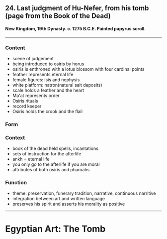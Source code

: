 <!-- order:2 -->
## 24. Last judgment of Hu-Nefer, from his tomb (page from the Book of the Dead)
#### New Kingdom, 19th Dynasty. c. 1275 B.C.E. Painted papyrus scroll.
---

### Content
- scene of judgement
- being introduced to osiris by horus
- osiris is enthroned with a lotus blossom with four cardinal points
- feather represents eternal life
- female figures: isis and nephysis
- white platform: natron(natural salt deposits)
- scale holds a feather and the heart
- Ma'at represents order
- Osiris rituals
- record keeper
- Osiris holds the crook and the flail

### Form

### Context
- book of the dead held spells, incantations
- sets of instruction for the afterlife
- ankh = eternal life
- you only go to the afterlife if you are moral
- attributes of both osiris and pharoahs

### Function
- theme: preservation, funerary tradition, narrative, continuous narritive
- integration between art and written language
- preserves his spirit and asserts his morality as positive

---

# Egyptian Art: The Tomb
